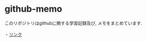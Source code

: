 # github-memo

このリポジトリはgithubに関する学習記録及び, メモをまとめています.  
<br>
・<a href="blob/main/memo/memo.md">リンク</a>
